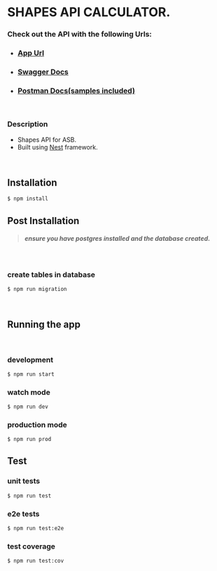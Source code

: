 # **SHAPES API CALCULATOR**.

### Check out the API with the following Urls:
- ### [App Url](https://shapes-api-asb.herokuapp.com/api/v1)
- ### [Swagger Docs](https://shapes-api-asb.herokuapp.com/api/v1/docs)
- ### [Postman Docs(samples included)](https://documenter.getpostman.com/view/3166095/TW74j5XU)
<br />

### Description
- Shapes API for ASB.
-  Built using [Nest](https://github.com/nestjs/nest) framework.
<br />

## Installation
```bash
$ npm install
```

## Post Installation
>##### ensure you have postgres installed and the database created.
<br />

### create tables in database
```bash
$ npm run migration
```
<br />

## Running the app
<br />

### development
```bash
$ npm run start
```

### watch mode
```bash
$ npm run dev
```

### production mode
```bash
$ npm run prod
```

## Test
### unit tests
```bash
$ npm run test
```

### e2e tests
```bash
$ npm run test:e2e
```

### test coverage
```bash
$ npm run test:cov
```
